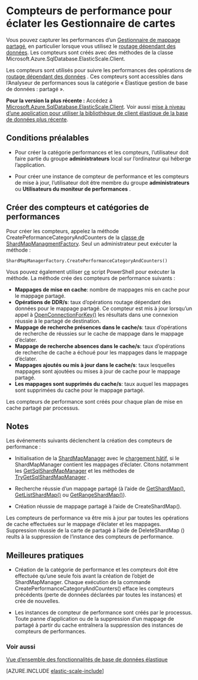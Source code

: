 <properties
    pageTitle="Compteurs de performance pour éclater les Gestionnaire de cartes"
    description="ShardMapManager classe et données dépendantes routage des compteurs de performance"
    services="sql-database"
    documentationCenter=""
    manager="jhubbard"
    authors="SilviaDoomra"
    editor=""/>

<tags
    ms.service="sql-database"
    ms.workload="sql-database"
    ms.tgt_pltfrm="na"
    ms.devlang="na"
    ms.topic="article"
    ms.date="05/23/2016"
    ms.author="SilviaDoomra"/>

# <a name="performance-counters-for-shard-map-manager"></a>Compteurs de performance pour éclater les Gestionnaire de cartes

Vous pouvez capturer les performances d’un [Gestionnaire de mappage partagé](sql-database-elastic-scale-shard-map-management.md), en particulier lorsque vous utilisez le [routage dépendant des données](sql-database-elastic-scale-data-dependent-routing.md). Les compteurs sont créés avec des méthodes de la classe Microsoft.Azure.SqlDatabase.ElasticScale.Client.  

Les compteurs sont utilisés pour suivre les performances des opérations de [routage dépendant des données](sql-database-elastic-scale-data-dependent-routing.md) . Ces compteurs sont accessibles dans l’Analyseur de performances sous la catégorie « Élastique gestion de base de données : partagé ».

**Pour la version la plus récente :** Accédez à [Microsoft.Azure.SqlDatabase.ElasticScale.Client](https://www.nuget.org/packages/Microsoft.Azure.SqlDatabase.ElasticScale.Client/). Voir aussi [mise à niveau d’une application pour utiliser la bibliothèque de client élastique de la base de données plus récente](sql-database-elastic-scale-upgrade-client-library.md).

## <a name="prerequisites"></a>Conditions préalables

* Pour créer la catégorie performances et les compteurs, l’utilisateur doit faire partie du groupe **administrateurs** local sur l’ordinateur qui héberge l’application.  

* Pour créer une instance de compteur de performance et les compteurs de mise à jour, l’utilisateur doit être membre du groupe **administrateurs** ou **Utilisateurs du moniteur de performances** . 

## <a name="create-performance-category-and-counters"></a>Créer des compteurs et catégories de performances 

Pour créer les compteurs, appelez la méthode CreatePeformanceCategoryAndCounters de la [classe de ShardMapManagmentFactory](https://msdn.microsoft.com/library/azure/microsoft.azure.sqldatabase.elasticscale.shardmanagement.shardmapmanagerfactory.aspx). Seul un administrateur peut exécuter la méthode : 

    ShardMapManagerFactory.CreatePerformanceCategoryAndCounters()  

Vous pouvez également utiliser [ce](https://gallery.technet.microsoft.com/scriptcenter/Elastic-DB-Tools-for-Azure-17e3d283) script PowerShell pour exécuter la méthode. La méthode crée des compteurs de performance suivants :  

* **Mappages de mise en cache**: nombre de mappages mis en cache pour le mappage partagé.
*  **Opérations de DDR/s**: taux d’opérations routage dépendant des données pour le mappage partagé. Ce compteur est mis à jour lorsqu’un appel à [OpenConnectionForKey()](https://msdn.microsoft.com/library/azure/microsoft.azure.sqldatabase.elasticscale.shardmanagement.shardmap.openconnectionforkey.aspx) les résultats dans une connexion réussie à le partagé de destination. 
*  **Mappage de recherche présences dans le cache/s**: taux d’opérations de recherche de réussies sur le cache de mappage dans le mappage d’éclater. 
*  **Mappage de recherche absences dans le cache/s**: taux d’opérations de recherche de cache a échoué pour les mappages dans le mappage d’éclater.
*  **Mappages ajoutés ou mis à jour dans le cache/s**: taux lesquelles mappages sont ajoutées ou mises à jour de cache pour le mappage partagé. 
*  **Les mappages sont supprimés du cache/s**: taux auquel les mappages sont supprimées du cache pour le mappage partagé. 

Les compteurs de performance sont créés pour chaque plan de mise en cache partagé par processus.  


## <a name="notes"></a>Notes
Les événements suivants déclenchent la création des compteurs de performance :  

* Initialisation de la [ShardMapManager](https://msdn.microsoft.com/library/azure/microsoft.azure.sqldatabase.elasticscale.shardmanagement.shardmapmanager.aspx) avec le [chargement hâtif](https://msdn.microsoft.com/library/azure/microsoft.azure.sqldatabase.elasticscale.shardmanagement.shardmapmanagerloadpolicy.aspx), si le ShardMapManager contient les mappages d’éclater. Citons notamment les [GetSqlShardMapManager](https://msdn.microsoft.com/library/azure/microsoft.azure.sqldatabase.elasticscale.shardmanagement.shardmapmanagerfactory.getsqlshardmapmanager.aspx?f=255&MSPPError=-2147217396#M:Microsoft.Azure.SqlDatabase.ElasticScale.ShardManagement.ShardMapManagerFactory.GetSqlShardMapManager%28System.String,Microsoft.Azure.SqlDatabase.ElasticScale.ShardManagement.ShardMapManagerLoadPolicy%29) et les méthodes de [TryGetSqlShardMapManager](https://msdn.microsoft.com/library/azure/microsoft.azure.sqldatabase.elasticscale.shardmanagement.shardmapmanagerfactory.trygetsqlshardmapmanager.aspx) .
* Recherche réussie d’un mappage partagé (à l’aide de [GetShardMap()](https://msdn.microsoft.com/library/azure/dn824215.aspx), [GetListShardMap()](https://msdn.microsoft.com/library/azure/dn824212.aspx) ou [GetRangeShardMap()](https://msdn.microsoft.com/library/azure/dn824173.aspx)). 

* Création réussie de mappage partagé à l’aide de CreateShardMap().

Les compteurs de performance va être mis à jour par toutes les opérations de cache effectuées sur le mappage d’éclater et les mappages. Suppression réussie de la carte de partagé à l’aide de DeleteShardMap () reults à la suppression de l’instance des compteurs de performance.  

## <a name="best-practices"></a>Meilleures pratiques

* Création de la catégorie de performance et les compteurs doit être effectuée qu’une seule fois avant la création de l’objet de ShardMapManager. Chaque exécution de la commande CreatePerformanceCategoryAndCounters() efface les compteurs précédents (perte de données déclarées par toutes les instances) et crée de nouvelles.  

* Les instances de compteur de performance sont créés par le processus. Toute panne d’application ou de la suppression d’un mappage de partagé à partir du cache entraînera la suppression des instances de compteurs de performances.  

### <a name="see-also"></a>Voir aussi

[Vue d’ensemble des fonctionnalités de base de données élastique](sql-database-elastic-scale-introduction.md)  

[AZURE.INCLUDE [elastic-scale-include](../../includes/elastic-scale-include.md)]

<!--Anchors-->
<!--Image references-->

